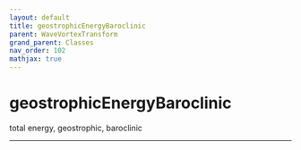 ```yaml
---
layout: default
title: geostrophicEnergyBaroclinic
parent: WaveVortexTransform
grand_parent: Classes
nav_order: 102
mathjax: true
---
```


#  geostrophicEnergyBaroclinic

total energy, geostrophic, baroclinic


---

